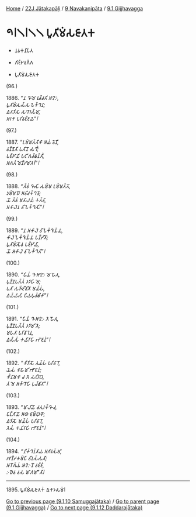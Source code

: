 
[Home](/) / [22J Jātakapāḷi](../../../22J.md) / [9 Navakanipāta](../../9.md) / [9.1 Gijjhavagga](../9.1.md)

# 𑁯𑁇𑁧𑁇𑁧𑁧 𑀧𑀽𑀢𑀺𑀫𑀁𑀲𑀚𑀸𑀢𑀓

* 𑀦𑀯𑀓𑀦𑀺𑀧𑀸𑀢

* 𑀕𑀺𑀚𑁆𑀛𑀯𑀕𑁆𑀕

* 𑀧𑀽𑀢𑀺𑀫𑀁𑀲𑀚𑀸𑀢𑀓

(96.)

1886\. _“𑀦 𑀔𑁄 𑀫𑁂 𑀭𑀼𑀘𑁆𑀘𑀢𑀺 𑀆𑀍𑀇,_  
_𑀧𑀽𑀢𑀺𑀫𑀁𑀲𑀲𑁆𑀲 𑀧𑁂𑀓𑁆𑀔𑀦𑀸;_  
_𑀏𑀢𑀸𑀤𑀺𑀲𑀸 𑀲𑀔𑀸𑀭𑀲𑁆𑀫𑀸,_  
_𑀆𑀭𑀓𑀸 𑀧𑀭𑀺𑀯𑀚𑁆𑀚𑀬𑁂”𑁇_  


(97.)

1887\. _“𑀉𑀫𑁆𑀫𑀢𑁆𑀢𑀺𑀓𑀸 𑀅𑀬𑀁 𑀯𑁂𑀡𑀻,_  
_𑀯𑀡𑁆𑀡𑁂𑀢𑀺 𑀧𑀢𑀺𑀦𑁄 𑀲𑀔𑀺𑀁;_  
_𑀧𑀚𑁆𑀛𑀸𑀬𑀺 𑀧𑀝𑀺𑀕𑀘𑁆𑀙𑀦𑁆𑀢𑀺𑀁,_  
_𑀆𑀕𑀢𑀁 𑀫𑁂𑀡𑁆𑀟𑀫𑀸𑀢𑀭𑀁”𑁇_  


(98.)

1888\. _“𑀢𑁆𑀯𑀁 𑀔𑁄𑀲𑀺 𑀲𑀫𑁆𑀫 𑀉𑀫𑁆𑀫𑀢𑁆𑀢𑁄,_  
_𑀤𑀼𑀫𑁆𑀫𑁂𑀥𑁄 𑀅𑀯𑀺𑀘𑀓𑁆𑀔𑀡𑁄;_  
_𑀬𑁄 𑀢𑁆𑀯𑀁 𑀫𑀢𑀸𑀮𑀬𑀁 𑀓𑀢𑁆𑀯𑀸,_  
_𑀅𑀓𑀸𑀮𑁂𑀦 𑀯𑀺𑀧𑁂𑀓𑁆𑀔𑀲𑀺”𑁇_  


(99.)

1889\. _“𑀦 𑀅𑀓𑀸𑀮𑁂 𑀯𑀺𑀧𑁂𑀓𑁆𑀔𑁂𑀬𑁆𑀬,_  
_𑀓𑀸𑀮𑁂 𑀧𑁂𑀓𑁆𑀔𑁂𑀬𑁆𑀬 𑀧𑀡𑁆𑀟𑀺𑀢𑁄;_  
_𑀧𑀽𑀢𑀺𑀫𑀁𑀲𑁄𑀯 𑀧𑀚𑁆𑀛𑀸𑀬𑀺,_  
_𑀬𑁄 𑀅𑀓𑀸𑀮𑁂 𑀯𑀺𑀧𑁂𑀓𑁆𑀔𑀢𑀺”𑁇_  


(100.)

1890\. _“𑀧𑀺𑀬𑀁 𑀔𑁄 𑀆𑀍𑀇 𑀫𑁂 𑀳𑁄𑀢𑀼,_  
_𑀧𑀼𑀡𑁆𑀡𑀧𑀢𑁆𑀢𑀁 𑀤𑀤𑀸𑀳𑀺 𑀫𑁂;_  
_𑀧𑀢𑀺 𑀲𑀜𑁆𑀚𑀻𑀯𑀺𑀢𑁄 𑀫𑀬𑁆𑀳𑀁,_  
_𑀏𑀬𑁆𑀬𑀸𑀲𑀺 𑀧𑀺𑀬𑀧𑀼𑀘𑁆𑀙𑀺𑀓𑀸”𑁇_  


(101.)

1891\. _“𑀧𑀺𑀬𑀁 𑀔𑁄 𑀆𑀍𑀇 𑀢𑁂 𑀳𑁄𑀢𑀼,_  
_𑀧𑀼𑀡𑁆𑀡𑀧𑀢𑁆𑀢𑀁 𑀤𑀤𑀸𑀫𑀺 𑀢𑁂;_  
_𑀫𑀳𑀢𑀸 𑀧𑀭𑀺𑀯𑀸𑀭𑁂𑀦,_  
_𑀏𑀲𑁆𑀲𑀁 𑀓𑀬𑀺𑀭𑀸𑀳𑀺 𑀪𑁄𑀚𑀦𑀁”𑁇_  


(102.)

1892\. _“𑀓𑀻𑀤𑀺𑀲𑁄 𑀢𑀼𑀬𑁆𑀳𑀁 𑀧𑀭𑀺𑀯𑀸𑀭𑁄,_  
_𑀬𑁂𑀲𑀁 𑀓𑀸𑀳𑀸𑀫𑀺 𑀪𑁄𑀚𑀦𑀁;_  
_𑀓𑀺𑀁𑀦𑀸𑀫𑀓𑀸 𑀘 𑀢𑁂 𑀲𑀩𑁆𑀩𑁂,_  
_𑀢𑀁 𑀫𑁂 𑀅𑀓𑁆𑀔𑀸𑀳𑀺 𑀧𑀼𑀘𑁆𑀙𑀺𑀢𑀸”𑁇_  


(103.)

1893\. _“𑀫𑀸𑀮𑀺𑀬𑁄 𑀘𑀢𑀼𑀭𑀓𑁆𑀔𑁄 𑀘,_  
_𑀧𑀺𑀗𑁆𑀕𑀺𑀬𑁄 𑀅𑀣 𑀚𑀫𑁆𑀩𑀼𑀓𑁄;_  
_𑀏𑀤𑀺𑀲𑁄 𑀫𑀬𑁆𑀳𑀁 𑀧𑀭𑀺𑀯𑀸𑀭𑁄,_  
_𑀢𑁂𑀲𑀁 𑀓𑀬𑀺𑀭𑀸𑀳𑀺 𑀪𑁄𑀚𑀦𑀁”𑁇_  


(104.)

1894\. _“𑀦𑀺𑀓𑁆𑀔𑀦𑁆𑀢𑀸𑀬 𑀅𑀕𑀸𑀭𑀲𑁆𑀫𑀸,_  
_𑀪𑀡𑁆𑀟𑀓𑀫𑁆𑀧𑀺 𑀯𑀺𑀦𑀲𑁆𑀲𑀢𑀺;_  
_𑀆𑀭𑁄𑀕𑁆𑀬𑀁 𑀆𑀍𑀇𑀦𑁄 𑀯𑀚𑁆𑀚𑀁,_  
_𑀇𑀥𑁂𑀯 𑀯𑀲 𑀫𑀸𑀕𑀫𑀸”𑀢𑀺𑁇_  


---

1895\. 𑀧𑀽𑀢𑀺𑀫𑀁𑀲𑀚𑀸𑀢𑀓𑀁 𑀏𑀓𑀸𑀤𑀲𑀫𑀁𑁇



[Go to previous page (9.1.10 Samuggajātaka)](9.1.10.md) / [Go to parent page (9.1 Gijjhavagga)](../9.1.md) / [Go to next page (9.1.12 Daddarajātaka)](9.1.12.md)


